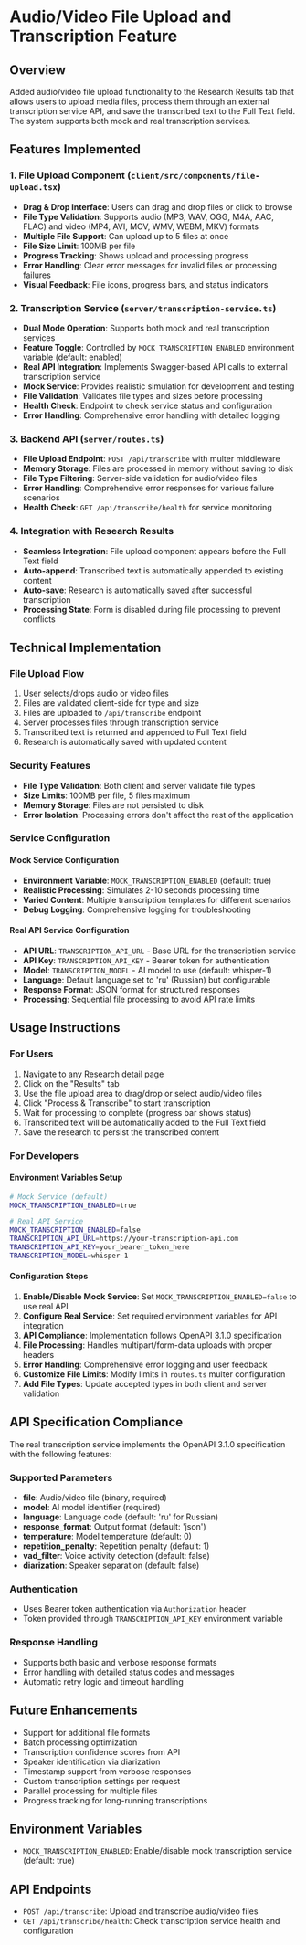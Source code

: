 # Audio/Video File Upload and Transcription Feature

## Overview
Added audio/video file upload functionality to the Research Results tab that allows users to upload media files, process them through an external transcription service API, and save the transcribed text to the Full Text field. The system supports both mock and real transcription services.

## Features Implemented

### 1. File Upload Component (`client/src/components/file-upload.tsx`)
- **Drag & Drop Interface**: Users can drag and drop files or click to browse
- **File Type Validation**: Supports audio (MP3, WAV, OGG, M4A, AAC, FLAC) and video (MP4, AVI, MOV, WMV, WEBM, MKV) formats
- **Multiple File Support**: Can upload up to 5 files at once
- **File Size Limit**: 100MB per file
- **Progress Tracking**: Shows upload and processing progress
- **Error Handling**: Clear error messages for invalid files or processing failures
- **Visual Feedback**: File icons, progress bars, and status indicators

### 2. Transcription Service (`server/transcription-service.ts`)
- **Dual Mode Operation**: Supports both mock and real transcription services
- **Feature Toggle**: Controlled by `MOCK_TRANSCRIPTION_ENABLED` environment variable (default: enabled)
- **Real API Integration**: Implements Swagger-based API calls to external transcription service
- **Mock Service**: Provides realistic simulation for development and testing
- **File Validation**: Validates file types and sizes before processing
- **Health Check**: Endpoint to check service status and configuration
- **Error Handling**: Comprehensive error handling with detailed logging

### 3. Backend API (`server/routes.ts`)
- **File Upload Endpoint**: `POST /api/transcribe` with multer middleware
- **Memory Storage**: Files are processed in memory without saving to disk
- **File Type Filtering**: Server-side validation for audio/video files
- **Error Handling**: Comprehensive error responses for various failure scenarios
- **Health Check**: `GET /api/transcribe/health` for service monitoring

### 4. Integration with Research Results
- **Seamless Integration**: File upload component appears before the Full Text field
- **Auto-append**: Transcribed text is automatically appended to existing content
- **Auto-save**: Research is automatically saved after successful transcription
- **Processing State**: Form is disabled during file processing to prevent conflicts

## Technical Implementation

### File Upload Flow
1. User selects/drops audio or video files
2. Files are validated client-side for type and size
3. Files are uploaded to `/api/transcribe` endpoint
4. Server processes files through transcription service
5. Transcribed text is returned and appended to Full Text field
6. Research is automatically saved with updated content

### Security Features
- **File Type Validation**: Both client and server validate file types
- **Size Limits**: 100MB per file, 5 files maximum
- **Memory Storage**: Files are not persisted to disk
- **Error Isolation**: Processing errors don't affect the rest of the application

### Service Configuration

#### Mock Service Configuration
- **Environment Variable**: `MOCK_TRANSCRIPTION_ENABLED` (default: true)
- **Realistic Processing**: Simulates 2-10 seconds processing time
- **Varied Content**: Multiple transcription templates for different scenarios
- **Debug Logging**: Comprehensive logging for troubleshooting

#### Real API Service Configuration
- **API URL**: `TRANSCRIPTION_API_URL` - Base URL for the transcription service
- **API Key**: `TRANSCRIPTION_API_KEY` - Bearer token for authentication
- **Model**: `TRANSCRIPTION_MODEL` - AI model to use (default: whisper-1)
- **Language**: Default language set to 'ru' (Russian) but configurable
- **Response Format**: JSON format for structured responses
- **Processing**: Sequential file processing to avoid API rate limits

## Usage Instructions

### For Users
1. Navigate to any Research detail page
2. Click on the "Results" tab
3. Use the file upload area to drag/drop or select audio/video files
4. Click "Process & Transcribe" to start transcription
5. Wait for processing to complete (progress bar shows status)
6. Transcribed text will be automatically added to the Full Text field
7. Save the research to persist the transcribed content

### For Developers

#### Environment Variables Setup
```bash
# Mock Service (default)
MOCK_TRANSCRIPTION_ENABLED=true

# Real API Service
MOCK_TRANSCRIPTION_ENABLED=false
TRANSCRIPTION_API_URL=https://your-transcription-api.com
TRANSCRIPTION_API_KEY=your_bearer_token_here
TRANSCRIPTION_MODEL=whisper-1
```

#### Configuration Steps
1. **Enable/Disable Mock Service**: Set `MOCK_TRANSCRIPTION_ENABLED=false` to use real API
2. **Configure Real Service**: Set required environment variables for API integration
3. **API Compliance**: Implementation follows OpenAPI 3.1.0 specification
4. **File Processing**: Handles multipart/form-data uploads with proper headers
5. **Error Handling**: Comprehensive error logging and user feedback
6. **Customize File Limits**: Modify limits in `routes.ts` multer configuration
7. **Add File Types**: Update accepted types in both client and server validation

## API Specification Compliance

The real transcription service implements the OpenAPI 3.1.0 specification with the following features:

### Supported Parameters
- **file**: Audio/video file (binary, required)
- **model**: AI model identifier (required)
- **language**: Language code (default: 'ru' for Russian)
- **response_format**: Output format (default: 'json')
- **temperature**: Model temperature (default: 0)
- **repetition_penalty**: Repetition penalty (default: 1)
- **vad_filter**: Voice activity detection (default: false)
- **diarization**: Speaker separation (default: false)

### Authentication
- Uses Bearer token authentication via `Authorization` header
- Token provided through `TRANSCRIPTION_API_KEY` environment variable

### Response Handling
- Supports both basic and verbose response formats
- Error handling with detailed status codes and messages
- Automatic retry logic and timeout handling

## Future Enhancements
- Support for additional file formats
- Batch processing optimization
- Transcription confidence scores from API
- Speaker identification via diarization
- Timestamp support from verbose responses
- Custom transcription settings per request
- Parallel processing for multiple files
- Progress tracking for long-running transcriptions

## Environment Variables
- `MOCK_TRANSCRIPTION_ENABLED`: Enable/disable mock transcription service (default: true)

## API Endpoints
- `POST /api/transcribe`: Upload and transcribe audio/video files
- `GET /api/transcribe/health`: Check transcription service health and configuration